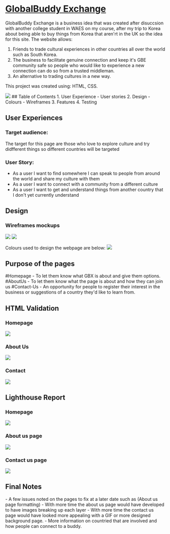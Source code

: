 <a href="https://queenvicki.github.io/Project_1/"> <h1>GlobalBuddy Exchange </h1> <a>

GlobalBuddy Exchange is a business idea that was created after disuccsion with another college student in WAES on my course, after my trip to Korea about being able to buy things from Korea that aren'rt in the UK so the idea for this site. The website allows:

1. Friends to trade cultural experiences in other countries all over the world such as South Korea.
2. The business to facilitate genuine connection and keep it's GBE community safe so people who would like to experience a new connection can do so from a trusted middleman.
3. An alternative to trading cultures in a new way.

This project was created using: HTML, CSS.

<img src="Assets/Images/Byte website responsiveness photo.png">
## Table of Contents
1. User Experience
- User stories
2. Design 
- Colours 
- Wireframes
3. Features
4. Testing

<h2> User Experiences </h2>

<h3> Target audience: </h3>
The target for this page are those who love to explore culture and try didfferent things so different countries will be targeted

<h3> User Story: </h3>

- As a user I want to find somewhere I can speak to people from around the world and share my culture with them
- As a user I want to connect with a community from a different culture
- As a user I want to get and understand things from another country that I don't yet currently understand

<h2> Design </h2>
<h3> Wireframes mockups</h3>
<img src="Assets/Images/Design/Homepage and About us page draft.jpg">
<img src="Assets/Images/Design/Contact us page draft.jpg">

Colours used to design the webpage are below:
<img src="Assets/Images/color palette.png">

<h2> Purpose of the pages </h2>
#Homepage - To let them know what GBX is about and give them options. 
#AboutUs - To let them know what the page is about and how they can join us 
#Contact-Us - An opportunity for people to register their interest in the business or suggestions of a country they'd like to learn from.

<h2> HTML Validation </h2>
<h3> Homepage </h3>
<img src="Assets/Images/Validator checks/Homepage HTML validator.jpg">
<br>
<h3> About Us </h3>
<img src="Assets/Images/Validator checks/About us page HTML.jpg">
<br>
<h3> Contact </h3>
<img src="Assets/Images/Validator checks/Contact Us HTML validator.jpg">

<h2> Lighthouse Report</h2>

<h3> Homepage </h3>
<img src="Assets/Images/Lighthouse report_home.png">

<h3> About us page </h3>
<img src="Assets/Images/Lighthouse report_about.png">

<h3> Contact us page </h3>
<img src="Assets/Images/Lighthouse report_contact.png">

<h2> Final Notes</h2>
- A few issues noted on the pages to fix at a later date such as (About us page formatting)
- With more time the about us page would have developed to have images breaking up each layer
- With more time the contact us page would have looked more appealing with a GIF or more designed background page. 
- More information on countried that are involved and how people can connect to a buddy.
